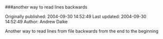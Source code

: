 ###another way to read lines backwards

Originally published: 2004-09-30 14:52:49
Last updated: 2004-09-30 14:52:49
Author: Andrew Dalke

Another way to read lines from file backwards from the end to the beginning